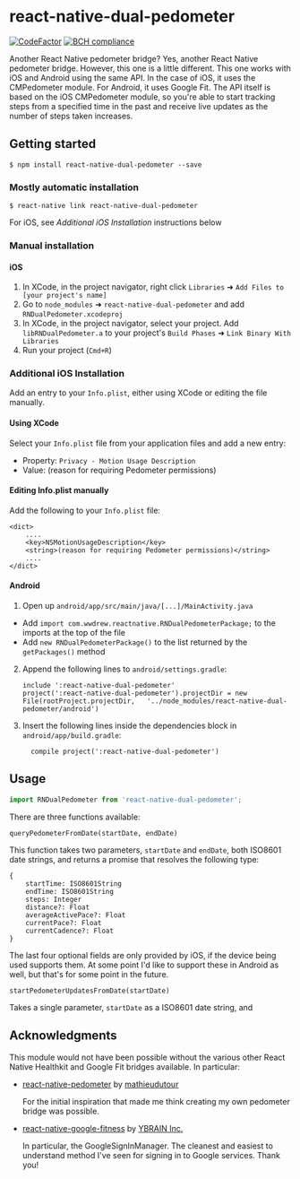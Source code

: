 
# react-native-dual-pedometer

[![CodeFactor](https://www.codefactor.io/repository/github/poppiestar/react-native-dual-pedometer/badge)](https://www.codefactor.io/repository/github/poppiestar/react-native-dual-pedometer) [![BCH compliance](https://bettercodehub.com/edge/badge/poppiestar/react-native-dual-pedometer?branch=master)](https://bettercodehub.com/)

Another React Native pedometer bridge? Yes, another React Native pedometer bridge. However, this one is a little different. This one works with iOS and Android using the same API. In the case of iOS, it uses the CMPedometer module.
For Android, it uses Google Fit. The API itself is based on the
iOS CMPedometer module, so you're able to start tracking steps from a specified time in the past and receive live updates as the number of steps taken increases.

## Getting started

`$ npm install react-native-dual-pedometer --save`

### Mostly automatic installation

`$ react-native link react-native-dual-pedometer`

For iOS, see *Additional iOS Installation* instructions below

### Manual installation

#### iOS

1. In XCode, in the project navigator, right click `Libraries` ➜ `Add Files to [your project's name]`
2. Go to `node_modules` ➜ `react-native-dual-pedometer` and add `RNDualPedometer.xcodeproj`
3. In XCode, in the project navigator, select your project. Add `libRNDualPedometer.a` to your project's `Build Phases` ➜ `Link Binary With Libraries`
4. Run your project (`Cmd+R`)

### Additional iOS Installation

Add an entry to your `Info.plist`, either using XCode or editing the file manually.

#### Using XCode

Select your `Info.plist` file from your application files and add a new entry:

- Property: `Privacy - Motion Usage Description`
- Value: (reason for requiring Pedometer permissions)

#### Editing Info.plist manually

Add the following to your `Info.plist` file:

```
<dict>
    ....
    <key>NSMotionUsageDescription</key>
    <string>(reason for requiring Pedometer permissions)</string>
    ....
</dict>
```

#### Android

1. Open up `android/app/src/main/java/[...]/MainActivity.java`
  - Add `import com.wwdrew.reactnative.RNDualPedometerPackage;` to the imports at the top of the file
  - Add `new RNDualPedometerPackage()` to the list returned by the `getPackages()` method
2. Append the following lines to `android/settings.gradle`:
  	```
  	include ':react-native-dual-pedometer'
  	project(':react-native-dual-pedometer').projectDir = new File(rootProject.projectDir, 	'../node_modules/react-native-dual-pedometer/android')
  	```
3. Insert the following lines inside the dependencies block in `android/app/build.gradle`:
  	```
      compile project(':react-native-dual-pedometer')
  	```


## Usage
```javascript
import RNDualPedometer from 'react-native-dual-pedometer';
```

There are three functions available:

```queryPedometerFromDate(startDate, endDate)```

This function takes two parameters, ```startDate``` and ```endDate```, both ISO8601 date strings, and returns a promise that resolves the following type:

```
{
    startTime: ISO8601String
    endTime: ISO8601String
    steps: Integer
    distance?: Float
    averageActivePace?: Float
    currentPace?: Float
    currentCadence?: Float
}
```

The last four optional fields are only provided by iOS, if the device being used supports them. At some point I'd like to support these in Android as well, but that's for some point in the future.

```startPedometerUpdatesFromDate(startDate)```

Takes a single parameter, ```startDate``` as a ISO8601 date string, and 

## Acknowledgments

This module would not have been possible without the various other React Native Healthkit and Google Fit bridges available. In particular:

- [react-native-pedometer](https://github.com/mathieudutour/react-native-pedometer) by [mathieudutour](https://github.com/mathieudutour)

   For the initial inspiration that made me think creating my own pedometer bridge was possible.

- [react-native-google-fitness](https://github.com/YBRAIN/react-native-google-fitness/) by [YBRAIN Inc.](https://github.com/YBRAIN)

   In particular, the GoogleSignInManager. The cleanest and easiest to understand method I've seen for signing in to Google services. Thank you!
